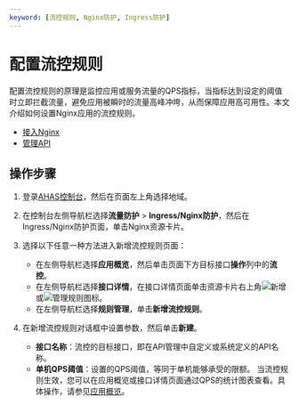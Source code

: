 ```yaml
---
keyword: [流控规则, Nginx防护, Ingress防护]
---
```


# 配置流控规则

配置流控规则的原理是监控应用或服务流量的QPS指标，当指标达到设定的阈值时立即拦截流量，避免应用被瞬时的流量高峰冲垮，从而保障应用高可用性。本文介绍如何设置Nginx应用的流控规则。

-   [接入Nginx](/cn.zh-CN/Nginx防护/接入Nginx.md)
-   [管理API](/cn.zh-CN/Nginx防护/管理API.md)

## 操作步骤

1.  登录[AHAS控制台](https://ahas.console.aliyun.com)，然后在页面左上角选择地域。

2.  在控制台左侧导航栏选择**流量防护** \> **Ingress/Nginx防护**，然后在Ingress/Nginx防护页面，单击Nginx资源卡片。

3.  选择以下任意一种方法进入新增流控规则页面：

    -   在左侧导航栏选择**应用概览**，然后单击页面下方目标接口**操作**列中的**流控**。
    -   在左侧导航栏选择**接口详情**，在接口详情页面单击资源卡片右上角![新增](https://static-aliyun-doc.oss-accelerate.aliyuncs.com/assets/img/zh-CN/0322119951/p135195.png)或![管理规则](https://static-aliyun-doc.oss-accelerate.aliyuncs.com/assets/img/zh-CN/0322119951/p135192.png)图标。
    -   在左侧导航栏选择**规则管理**，单击**新增流控规则**。
4.  在新增流控规则对话框中设置参数，然后单击**新建**。

    -   **接口名称**：流控的目标接口，即在API管理中自定义或系统定义的API名称。
    -   **单机QPS阈值**：设置的QPS阈值，等同于单机能够承受的限额。
    当流控规则生效，您可以在应用概览或接口详情页面通过QPS的统计图表查看。具体操作，请参见[应用概览](/cn.zh-CN/应用防护/管理应用/应用概览.md)。


